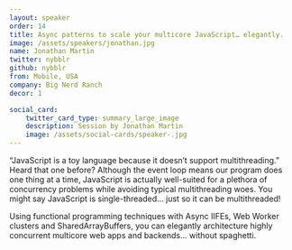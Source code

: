 ```yaml
---
layout: speaker
order: 14
title: Async patterns to scale your multicore JavaScript… elegantly.
image: /assets/speakers/jonathan.jpg
name: Jonathan Martin
twitter: nybblr
github: nybblr
from: Mobile, USA
company: Big Nerd Ranch
decor: 1

social_card:
    twitter_card_type: summary_large_image
    description: Session by Jonathan Martin
    image: /assets/social-cards/speaker-.jpg
---
```


“JavaScript is a toy language because it doesn’t support multithreading.” Heard that one before? Although the event loop means our program does one thing at a time, JavaScript is actually well-suited for a plethora of concurrency problems while avoiding typical multithreading woes. You might say JavaScript is single-threaded… just so it can be multithreaded!

Using functional programming techniques with Async IIFEs, Web Worker clusters and SharedArrayBuffers, you can elegantly architecture highly concurrent multicore web apps and backends… without spaghetti.